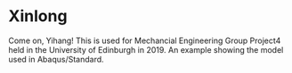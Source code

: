 # Xinlong
Come on, Yihang!
This is used for Mechancial Engineering Group Project4 held in the University of Edinburgh in 2019.
An example showing the model used in Abaqus/Standard.
